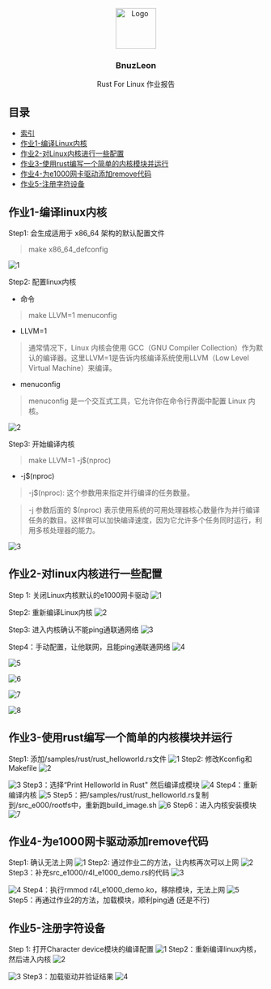 <p align="center">
  <img src="imgs/bnuzleon.jpg" alt="Logo" width=80 height=80>
  <h3 align="center">BnuzLeon</h3>
  <p align="center">
    Rust For Linux 作业报告
  <br>
</p>


## 目录

- [索引](#目录)
- [作业1-编译Linux内核](#作业1-编译linux内核)
- [作业2-对Linux内核进行一些配置](#作业2-对linux内核进行一些配置)
- [作业3-使用rust编写一个简单的内核模块并运行](#作业3-使用rust编写一个简单的内核模块并运行)
- [作业4-为e1000网卡驱动添加remove代码](#作业4-为e1000网卡驱动添加remove代码)
- [作业5-注册字符设备](#作业5-注册字符设备)

## 作业1-编译linux内核

Step1: 会生成适用于 x86_64 架构的默认配置文件

> make x86_64_defconfig

![1](imgs/exercises_01/1.png)

Step2: 配置linux内核

- 命令

> make LLVM=1 menuconfig

- LLVM=1

> 通常情况下，Linux 内核会使用 GCC（GNU Compiler Collection）作为默认的编译器。这里LLVM=1是告诉内核编译系统使用LLVM（Low Level Virtual Machine）来编译。

- menuconfig

> menuconfig 是一个交互式工具，它允许你在命令行界面中配置 Linux 内核。

![2](imgs/exercises_01/2.png)

Step3: 开始编译内核

> make LLVM=1 -j$(nproc)

- -j$(nproc)

> -j$(nproc): 这个参数用来指定并行编译的任务数量。

> -j 参数后面的 $(nproc) 表示使用系统的可用处理器核心数量作为并行编译任务的数目。这样做可以加快编译速度，因为它允许多个任务同时运行，利用多核处理器的能力。

![3](imgs/exercises_01/3.png)



## 作业2-对linux内核进行一些配置

Step 1: 关闭Linux内核默认的e1000网卡驱动
![1](imgs/exercises_02/1.png)

Step2: 重新编译Linux内核
![2](imgs/exercises_02/2.png)

Step3: 进入内核确认不能ping通联通网络
![3](imgs/exercises_02/3.png)

Step4：手动配置，让他联网，且能ping通联通网络
![4](imgs/exercises_02/4.png)

![5](imgs/exercises_02/5.png)

![6](imgs/exercises_02/6.png)

![7](imgs/exercises_02/7.png)

![8](imgs/exercises_02/8.png)





## 作业3-使用rust编写一个简单的内核模块并运行
Step1: 添加/samples/rust/rust_helloworld.rs文件
![1](imgs/exercises_03/1.png)
Step2: 修改Kconfig和Makefile
![2](imgs/exercises_03/2.png)

![3](imgs/exercises_03/3.png)
Step3：选择“Print Helloworld in Rust" 然后编译成模块
![4](imgs/exercises_03/4.png)
Step4：重新编译内核
![5](imgs/exercises_03/5.png)
Step5：把/samples/rust/rust_helloworld.rs复制到/src_e000/rootfs中，重新跑build_image.sh
![6](imgs/exercises_03/6.png)
Step6：进入内核安装模块
![7](imgs/exercises_03/7.png)



## 作业4-为e1000网卡驱动添加remove代码
Step1: 确认无法上网
![1](imgs/exercises_04/1.png)
Step2: 通过作业二的方法，让内核再次可以上网
![2](imgs/exercises_04/2.png)
Step3：补充src_e1000/r4l_e1000_demo.rs的代码
![3](imgs/exercises_04/3.png)

![4](imgs/exercises_04/4.png)
Step4：执行rmmod r4l_e1000_demo.ko，移除模块，无法上网
![5](imgs/exercises_04/5.png)
Step5：再通过作业2的方法，加载模块，顺利ping通 (还是不行)





## 作业5-注册字符设备

Step 1: 打开Character device模块的编译配置
![1](imgs/exercises_05/1.png)
Step2：重新编译linux内核，然后进入内核
![2](imgs/exercises_05/2.png)

![3](imgs/exercises_05/3.png)
Step3：加载驱动并验证结果
![4](imgs/exercises_05/4.png)
